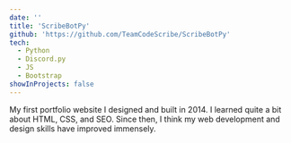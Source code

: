 ```yaml
---
date: ''
title: 'ScribeBotPy'
github: 'https://github.com/TeamCodeScribe/ScribeBotPy'
tech:
  - Python
  - Discord.py
  - JS
  - Bootstrap
showInProjects: false
---
```


My first portfolio website I designed and built in 2014. I learned quite a bit about HTML, CSS, and SEO. Since then, I think my web development and design skills have improved immensely.

